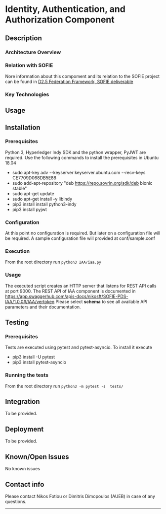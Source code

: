# Identity, Authentication, and Authorization Component
## Description


### Architecture Overview



### Relation with SOFIE

Nore information about this compoment and its relation to the SOFIE project can be found in [D2.5 Federation Framework, SOFIE deliverable](https://media.voog.com/0000/0042/0957/files/SOFIE_D2.5-Federation_Framework%2C_2nd_version.pdf)


### Key Technologies



## Usage


## Installation

### Prerequisites
Python 3, Hyperledger Indy SDK and the python wrapper, PyJWT are required. Use the following commands to install the prerequisites in Ubuntu 18.04 

* sudo apt-key adv --keyserver keyserver.ubuntu.com --recv-keys CE7709D068DB5E88
* sudo add-apt-repository "deb https://repo.sovrin.org/sdk/deb bionic stable"
* sudo apt-get update
* sudo apt-get install -y libindy
* pip3 install install python3-indy
* pip3 install pyjwt


### Configuration
At this point no configuration is required. But later on a configuration file will be required. A sample configuration file will provided at conf/sample.conf

### Execution
From the root directory run `python3 IAA/iaa.py`

### Usage
The executed script creates an HTTP server that listens for REST API calls at port 9000. The REST API of IAA component is documented in https://app.swaggerhub.com/apis-docs/nikosft/SOFIE-PDS-IAA/1.0.0#/IAA/vertoken Please select **schema** to see all available API parameters and their documentation.

## Testing

### Prerequisites

Tests are executed using pytest and pytest-asyncio. To install it execute 

* pip3 install -U pytest 
* pip3 install pytest-asyncio

### Running the tests
From the root directory run `python3 -m pytest -s  tests/`


## Integration

To be provided.

## Deployment

To be provided.

## Known/Open Issues

No known issues

## Contact info

Please contact Nikos Fotiou or Dimitris Dimopoulos (AUEB) in case of any questions.

***